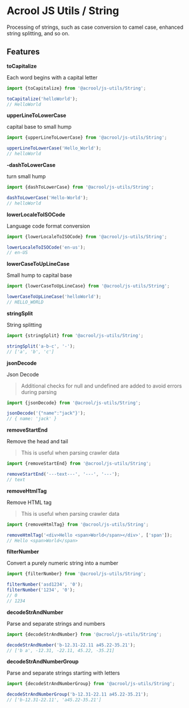 # Acrool JS Utils / String

<p>
    Processing of strings, such as case conversion to camel case, enhanced string splitting, and so on.
</p>


## Features

**toCapitalize**

Each word begins with a capital letter

```ts
import {toCapitalize} from '@acrool/js-utils/String';

toCapitalize('helloWorld');
// HelloWorld
```

**upperLineToLowerCase**

capital base to small hump

```ts
import {upperLineToLowerCase} from '@acrool/js-utils/String';

upperLineToLowerCase('Hello_World');
// helloWorld
```

**-dashToLowerCase**

turn small hump

```ts
import {dashToLowerCase} from '@acrool/js-utils/String';

dashToLowerCase('Hello-World');
// helloWorld
```

**lowerLocaleToISOCode**

Language code format conversion

```ts
import {lowerLocaleToISOCode} from '@acrool/js-utils/String';

lowerLocaleToISOCode('en-us');
// en-US
```

**lowerCaseToUpLineCase**

Small hump to capital base

```ts
import {lowerCaseToUpLineCase} from '@acrool/js-utils/String';

lowerCaseToUpLineCase('helloWorld');
// HELLO_WORLD
```

**stringSplit**

String splitting

```ts
import {stringSplit} from '@acrool/js-utils/String';

stringSplit('a-b-c', '-');
// ['a', 'b', 'c']
```

**jsonDecode**

Json Decode

> Additional checks for null and undefined are added to avoid errors during parsing

```ts
import {jsonDecode} from '@acrool/js-utils/String';

jsonDecode('{"name":"jack"}');
// { name: 'jack' }
```

**removeStartEnd**

Remove the head and tail

> This is useful when parsing crawler data

```ts
import {removeStartEnd} from '@acrool/js-utils/String';

removeStartEnd('---text---', '---', '---');
// text
```

**removeHtmlTag**

Remove HTML tag

> This is useful when parsing crawler data

```ts
import {removeHtmlTag} from '@acrool/js-utils/String';

removeHtmlTag('<div>Hello <span>World</span></div>', ['span']);
// Hello <span>World</span>
```

**filterNumber**

Convert a purely numeric string into a number

```ts
import {filterNumber} from '@acrool/js-utils/String';

filterNumber('asd1234', '0');
filterNumber('1234', '0');
// 0
// 1234
```

**decodeStrAndNumber**

Parse and separate strings and numbers

```ts
import {decodeStrAndNumber} from '@acrool/js-utils/String';

decodeStrAndNumber('b-12.31-22.11 a45.22-35.21');
// ['b a', -12.31, -22.11, 45.22, -35.21]
```

**decodeStrAndNumberGroup**

Parse and separate strings starting with letters

```ts
import {decodeStrAndNumberGroup} from '@acrool/js-utils/String';

decodeStrAndNumberGroup('b-12.31-22.11 a45.22-35.21');
// ['b-12.31-22.11', 'a45.22-35.21']
```
